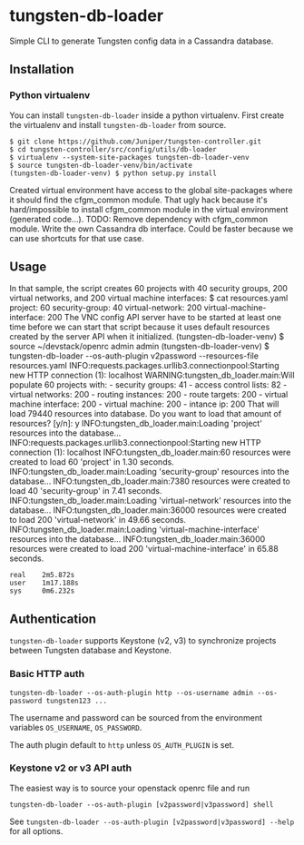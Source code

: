 tungsten-db-loader
==================
Simple CLI to generate Tungsten config data in a Cassandra database.

## Installation

### Python virtualenv

You can install ``tungsten-db-loader`` inside a python virtualenv.
First create the virtualenv and install ``tungsten-db-loader`` from source.

    $ git clone https://github.com/Juniper/tungsten-controller.git
    $ cd tungsten-controller/src/config/utils/db-loader
    $ virtualenv --system-site-packages tungsten-db-loader-venv
    $ source tungsten-db-loader-venv/bin/activate
    (tungsten-db-loader-venv) $ python setup.py install

Created virtual environment have access to the global site-packages where it should find the cfgm_common module. That ugly hack because it's hard/impossible to install cfgm_common module in the virtual environment (generated code...).
TODO: Remove dependency with cfgm_common module. Write the own Cassandra db interface. Could be faster because we can use shortcuts for that use case.

## Usage
In that sample, the script creates 60 projects with 40 security groups, 200 virtual networks, and 200 virtual machine interfaces:
    $ cat resources.yaml
    project: 60
    security-group: 40
    virtual-network: 200
    virtual-machine-interface: 200
The VNC config API server have to be started at least one time before we can start that script because it uses default resources created by the server API when it initialized.
    (tungsten-db-loader-venv) $ source ~/devstack/openrc admin admin
    (tungsten-db-loader-venv) $ tungsten-db-loader --os-auth-plugin v2password --resources-file resources.yaml
    INFO:requests.packages.urllib3.connectionpool:Starting new HTTP connection (1): localhost
    WARNING:tungsten_db_loader.main:Will populate 60 projects with:
        - security groups:           41
        - access control lists:      82
        - virtual networks:          200
        - routing instances:         200
        - route targets:             200
        - virtual machine interface: 200
        - virtual machine:           200
        - intance ip:                200
    That will load 79440 resources into database.
    Do you want to load that amount of resources? [y/n]: y
    INFO:tungsten_db_loader.main:Loading 'project' resources into the database...
    INFO:requests.packages.urllib3.connectionpool:Starting new HTTP connection (1): localhost
    INFO:tungsten_db_loader.main:60 resources were created to load 60 'project' in 1.30 seconds.
    INFO:tungsten_db_loader.main:Loading 'security-group' resources into the database...
    INFO:tungsten_db_loader.main:7380 resources were created to load 40 'security-group' in 7.41 seconds.
    INFO:tungsten_db_loader.main:Loading 'virtual-network' resources into the database...
    INFO:tungsten_db_loader.main:36000 resources were created to load 200 'virtual-network' in 49.66 seconds.
    INFO:tungsten_db_loader.main:Loading 'virtual-machine-interface' resources into the database...
    INFO:tungsten_db_loader.main:36000 resources were created to load 200 'virtual-machine-interface' in 65.88 seconds.

    real    2m5.872s
    user    1m17.188s
    sys     0m6.232s

## Authentication

``tungsten-db-loader`` supports Keystone (v2, v3) to synchronize projects between Tungsten database and Keystone.

### Basic HTTP auth

    tungsten-db-loader --os-auth-plugin http --os-username admin --os-password tungsten123 ...

The username and password can be sourced from the environment variables ``OS_USERNAME``, ``OS_PASSWORD``.

The auth plugin default to ``http`` unless ``OS_AUTH_PLUGIN`` is set.

### Keystone v2 or v3 API auth

The easiest way is to source your openstack openrc file and run

    tungsten-db-loader --os-auth-plugin [v2password|v3password] shell

See ``tungsten-db-loader --os-auth-plugin [v2password|v3password] --help`` for all options.
